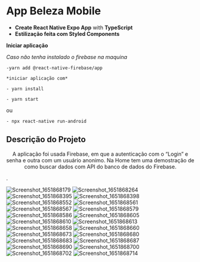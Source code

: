 # App Beleza Mobile

- **Create React Native Expo App** with **TypeScript**
- **Estilização feita com Styled Components**


**Iniciar aplicação**

*Caso não tenha instalado o firebase na maquina*

    -yarn add @react-native-firebase/app
	
	*iniciar aplicação com*
	
    - yarn install 

    - yarn start

ou 

	- npx react-native run-android

## Descrição do Projeto
<p align="center">
  A aplicação foi usada Firebase, em que a autenticação com o “Login” e senha e outra com um usuário anonimo. Na Home tem uma demostração de como buscar dados com API do banco de dados do Firebase. 
</p>


.












![Screenshot_1651868179](https://user-images.githubusercontent.com/98027423/167214018-cbe1afef-c23b-45bd-ad4b-0fa9b574b41f.png)
![Screenshot_1651868264](https://user-images.githubusercontent.com/98027423/167214022-ca309054-0d66-4d9a-97b0-a5d56a08b11b.png)
![Screenshot_1651868395](https://user-images.githubusercontent.com/98027423/167214023-efd64421-bcb3-468a-a7c9-c1be247ce7b8.png)
![Screenshot_1651868398](https://user-images.githubusercontent.com/98027423/167214025-92d38502-4afa-41c6-a1dd-7ad885a2382e.png)
![Screenshot_1651868552](https://user-images.githubusercontent.com/98027423/167214026-6ded1d21-e8aa-4caf-bb5f-829355d39780.png)
![Screenshot_1651868561](https://user-images.githubusercontent.com/98027423/167214027-d91ac335-21ac-439f-b68d-6e0c9446f9d0.png)
![Screenshot_1651868567](https://user-images.githubusercontent.com/98027423/167214028-6b95e8fa-60ba-4044-abf6-afe877feda35.png)
![Screenshot_1651868579](https://user-images.githubusercontent.com/98027423/167214031-f8a36d75-b3e1-401f-af74-b3a43a8e5505.png)
![Screenshot_1651868586](https://user-images.githubusercontent.com/98027423/167214033-63d729a7-12cd-4d8f-b65b-956673acf7ca.png)
![Screenshot_1651868605](https://user-images.githubusercontent.com/98027423/167214035-ae10a295-73d1-410c-9261-69bfe77a4248.png)
![Screenshot_1651868610](https://user-images.githubusercontent.com/98027423/167214037-75cb1e01-0f51-4d37-bed5-2dbbb1d410ce.png)
![Screenshot_1651868613](https://user-images.githubusercontent.com/98027423/167214040-c95e6aa8-8552-44f7-9455-31cce4cae3f8.png)
![Screenshot_1651868658](https://user-images.githubusercontent.com/98027423/167214043-0d201493-fbf0-499b-bfaf-3af69275080e.png)
![Screenshot_1651868660](https://user-images.githubusercontent.com/98027423/167214046-f1b6a4b8-6021-4999-8d98-c1e2725489cc.png)
![Screenshot_1651868673](https://user-images.githubusercontent.com/98027423/167214049-1b98f48a-97d6-44d0-beac-199ef6e7636f.png)
![Screenshot_1651868680](https://user-images.githubusercontent.com/98027423/167214050-4efb4e4b-6c3d-4439-95b4-66bf347015e2.png)
![Screenshot_1651868683](https://user-images.githubusercontent.com/98027423/167214054-cda30f35-8095-4e93-a123-7142a54c4fe0.png)
![Screenshot_1651868687](https://user-images.githubusercontent.com/98027423/167214055-9f22ba02-8252-4258-bd66-7891979c023f.png)
![Screenshot_1651868690](https://user-images.githubusercontent.com/98027423/167214056-87c42cc3-d167-4d91-964c-bfc3462a11b1.png)
![Screenshot_1651868700](https://user-images.githubusercontent.com/98027423/167214058-1e356ddd-0b8d-40a8-ac31-56bd75dc3648.png)
![Screenshot_1651868702](https://user-images.githubusercontent.com/98027423/167214059-031ac488-7e71-46f1-8916-74cf0821bf7d.png)
![Screenshot_1651868714](https://user-images.githubusercontent.com/98027423/167214061-232943b6-b6b6-44fa-b681-b74b9856e23b.png)























